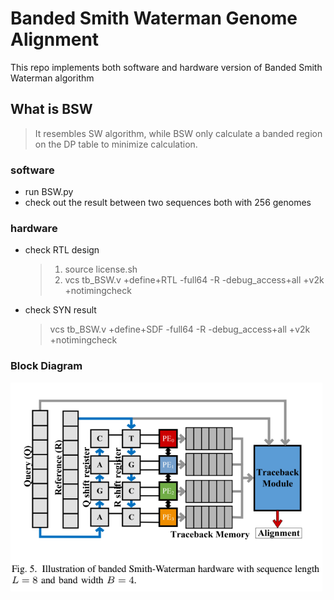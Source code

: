 # Banded Smith Waterman Genome Alignment
This repo implements both software and hardware version of Banded Smith Waterman algorithm
## What is BSW
> It resembles SW algorithm, while BSW only calculate a banded region on the DP table to minimize calculation.
### software
* run BSW.py
* check out the result between two sequences both with 256 genomes
### hardware
* check RTL design
  > 1. source license.sh 
  > 2. vcs tb_BSW.v +define+RTL -full64 -R -debug_access+all +v2k +notimingcheck
* check SYN result
  > vcs tb_BSW.v +define+SDF -full64 -R -debug_access+all +v2k +notimingcheck
### Block Diagram
![](PE_BSW.png)

